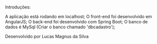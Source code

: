Introduções:

A aplicação está rodando em localhost;
O front-end foi desenvolvido em AngularJS;
O back-end foi desenvolvido com Spring Boot;
O banco de dados é MySql (Criar o banco chamado 'dbcadastro');

Desenvolvido por Lucas Magnus da Silva